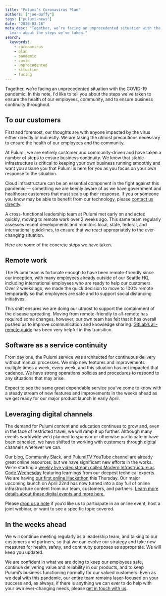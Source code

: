 ```yaml
---
title: "Pulumi’s Coronavirus Plan"
authors: ["joe-duffy"]
tags: ["pulumi-news"]
date: "2020-03-18"
meta_desc: "Together, we’re facing an unprecedented situation with the COVID-19 pandemic.
  Learn about the steps we've taken."
search:
  keywords:
    - coronavirus
    - plan
    - pandemic
    - covid
    - unprecedented
    - situation
    - facing
---
```


Together, we’re facing an unprecedented situation with the COVID-19 pandemic. In this note, I'd like to tell you about the steps we've taken to ensure the health of our employees, community, and to ensure business continuity throughout.

<!--more-->

## To our customers

First and foremost, our thoughts are with anyone impacted by the virus either directly or indirectly. We are taking the utmost precautions necessary to ensure the health of our employees and the community.

At Pulumi, we are entirely customer and community-driven and have taken a number of steps to ensure business continuity. We know that stable infrastructure is critical to keeping your own business running smoothly and want you assure you that Pulumi is here for you as you focus on your own response to the situation.

Cloud infrastructure can be an essential component in the fight against this pandemic &mdash; something we are keenly aware of as we have government and healthcare customers that must scale up their response. If you or someone you know may be able to benefit from our technology, please [contact us directly](https://pulumi.com/contact).

A cross-functional leadership team at Pulumi met early on and acted quickly, moving to remote work over 2 weeks ago. This same team regularly assesses recent developments and monitors local, state, federal, and international guidelines, to ensure that we react appropriately to the ever-changing situation.

Here are some of the concrete steps we have taken.

## Remote work

The Pulumi team is fortunate enough to have been remote-friendly since our inception, with many employees already outside of our Seattle HQ, including international employees who are ready to help our customers. Over 2 weeks ago, we made the quick decision to move to 100% remote temporarily so that employees are safe and to support social distancing initiatives.

This shift ensures we are doing our utmost to support the containment of the disease spreading. Moving from remote-friendly to all-remote has required some changes, however, our own team has felt that it has overall pushed us to improve communication and knowledge sharing. [GitLab’s all-remote guide](https://handbook.gitlab.com/handbook/company/culture/all-remote/) has been very helpful in this transition.

## Software as a service continuity

From day one, the Pulumi service was architected for continuous delivery without manual processes. We ship new features and improvements multiple times a week, every week, and this situation has not impacted that cadence. We have strong operations policies and procedures to respond to any situations that may arise.

Expect to see the same great dependable service you’ve come to know with a steady stream of new features and improvements in the weeks ahead as we get ready for our major product launch in early April.

## Leveraging digital channels

The demand for Pulumi content and education continues to grow and, even in the face of restricted travel, we will ramp it up further. Although many events worldwide we’d planned to sponsor or otherwise participate in have been canceled, we have shifted to working with customers through digital channels wherever we can.

Our [blog](https://pulumi.com/blog), [Community Slack](https://slack.pulumi.com), and [PulumiTV YouTube channel](https://www.youtube.com/channel/UC2Dhyn4Ev52YSbcpfnfP0Mw) are already great online resources, but we have significant new efforts in the works. We’re starting a [weekly live video stream called Modern Infrastructure as Code Wednesday](https://www.youtube.com/channel/UC2Dhyn4Ev52YSbcpfnfP0Mw) featuring learnings from our deepest technical experts. We are having [our first online Hackathon](https://pulumi-community.slack.com/archives/C01090N194P/p1584492996000400) this Thursday. Our major upcoming launch on April 22nd has now turned into a day full of online infrastructure content from our team, customers, and partners. [Learn more details about these digital events and more here.](https://pulumi.com/events)

Please [drop us a note](https://pulumi.com/contact) if you’d like us to participate in an online event, host a joint webinar, or want to see a specific topic covered.

## In the weeks ahead

We will continue meeting regularly as a leadership team, and talking to our customers and partners, so that we can evolve our strategy and take new measures for health, safety, and continuity purposes as appropriate. We will keep you updated.

We are confident in what we are doing to keep our employees safe, continue delivering value and reliability in our products, and to keep Pulumi’s business functioning normally for our valued customers. Even as we deal with this pandemic, our entire team remains laser-focused on your success and, as always, if there is anything we can ever to do help with your own ever-changing needs, please [get in touch with us](https://pulumi.com/contact).
